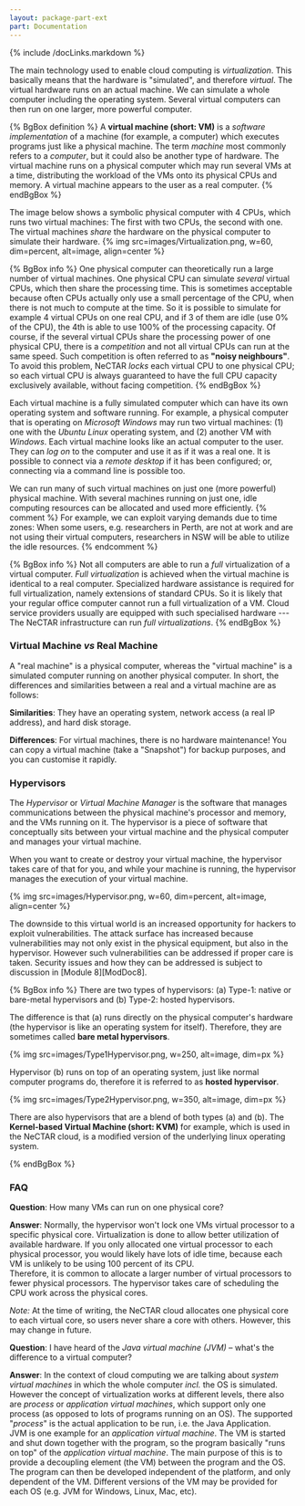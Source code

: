 ```yaml
---
layout: package-part-ext
part: Documentation 
---
```


{% include /docLinks.markdown %}

The main technology used to enable cloud computing is *virtualization*. This basically means that the hardware is "simulated", and therefore *virtual*. The virtual hardware runs on an actual machine. We can simulate a whole computer including the operating system. Several virtual computers can then run on one larger, more powerful computer.

{% BgBox definition %}
A **virtual machine (short: VM)** is a *software implementation* of a machine (for example, a computer) which executes programs just like a physical machine. The term *machine* most commonly refers to a *computer*, but it could also be another type of hardware. The virtual machine runs on a physical computer which may run several VMs at a time, distributing the workload of the VMs onto its physical CPUs and memory. A virtual machine appears to the user as a real computer. 
{% endBgBox %}

The image below shows a symbolic physical computer with 4 CPUs, which runs two virtual machines: The first with two CPUs, the second with one. The virtual machines *share* the hardware on the physical computer to simulate their hardware. 
{% img src=images/Virtualization.png, w=60, dim=percent, alt=image, align=center %}

{% BgBox info %}
One physical computer can theoretically run a large number of virtual machines. One physical CPU can simulate *several* virtual CPUs, which then share the processing time. This is sometimes acceptable because often CPUs actually only use a small percentage of the CPU, when there is not much to compute at the time. So it is possible to simulate for example 4 virtual CPUs on one real CPU, and if 3 of them are idle (use 0% of the CPU), the 4th is able to use 100% of the processing capacity. Of course, if the several virtual CPUs share the processing power of one physical CPU, there is a *competition* and not all virtual CPUs can run at the same speed. Such competition is often referred to as **"noisy neighbours"**. To avoid this problem, NeCTAR *locks* each virtual CPU to one physical CPU; so each virtual CPU is always guaranteed to have the full CPU capacity exclusively available, without facing competition.
{% endBgBox %}

Each virtual machine is a fully simulated computer which can have its own operating system and software running. For example, a physical computer that is operating on *Microsoft Windows* may run two virtual machines: (1) one with the *Ubuntu Linux* operating system, and (2) another VM with *Windows*. Each virtual machine looks like an actual computer to the user. They can *log on* to the computer and use it as if it was a real one. It is possible to connect via a *remote desktop* if it has been configured; or, connecting via a command line is possible too.

We can run many of such virtual machines on just one (more powerful) physical machine. With several machines running on just one, idle computing resources can be allocated and used more efficiently. 
{% comment %}
For example, we can exploit varying demands due to time zones: When some users, e.g. researchers in Perth, are not at work and are not using their virtual computers, researchers in NSW will be able to utilize the idle resources.
{% endcomment %}

{% BgBox info %}
Not all computers are able to run a *full* virtualization of a virtual computer. *Full virtualization* is achieved when the virtual machine is identical to a real computer. Specialized hardware assistance is required for full virtualization, namely extensions of standard CPUs. So it is likely that your regular office computer cannot run a full virtualization of a VM. Cloud service providers usually are equipped with such specialised hardware --- The NeCTAR infrastructure can run *full virtualizations*.
{% endBgBox %}

### Virtual Machine *vs* Real Machine

A "real machine" is a physical computer, whereas the "virtual machine" is a simulated computer running on another physical computer.
In short, the differences and similarities between a real and a virtual machine are as follows:

**Similarities**: They have an operating system, network access (a real IP address), and hard disk storage.

**Differences**: For virtual machines, there is no hardware maintenance! You can copy a virtual machine (take a "Snapshot") for backup purposes, and you can customise it rapidly.

### Hypervisors

The *Hypervisor* or *Virtual Machine Manager* is the software that manages communications between the physical machine's processor and memory, and the VMs running on it. The hypervisor is a piece of software that conceptually sits between your virtual machine and the physical computer and manages your virtual machine.

When you want to create or destroy your virtual machine, the hypervisor takes care of that for you, and while your machine is running, the hypervisor manages the execution of your virtual machine. 

{% img src=images/Hypervisor.png, w=60, dim=percent, alt=image, align=center %}

The downside to this virtual world is an increased opportunity for hackers to exploit vulnerabilities.
The attack surface has increased because vulnerabilities may not only exist in the physical equipment, but also in the hypervisor. However such vulnerabilities can be addressed if proper care is taken. Security issues and how they can be addressed is subject to discussion in [Module 8][ModDoc8].

{% BgBox info %}
There are two types of hypervisors: 
(a) Type-1: native or bare-metal hypervisors and 
(b) Type-2: hosted hypervisors. 

The difference is that (a) runs directly on the physical computer's hardware (the hypervisor is like an operating system for itself). Therefore, they are sometimes called **bare metal hypervisors**. 

{% img src=images/Type1Hypervisor.png, w=250, alt=image, dim=px %}

Hypervisor (b) runs on top of an operating system, just like normal computer programs do, therefore it is referred to as **hosted hypervisor**. 

{% img src=images/Type2Hypervisor.png, w=350, alt=image, dim=px %}

There are also hypervisors that are a blend of both types (a) and (b). The **Kernel-based Virtual Machine (short: KVM)** for example, which is used in the NeCTAR cloud, is a modified version of the underlying linux operating system.

{% endBgBox %}



### FAQ 

**Question**: How many VMs can run on one physical core?

**Answer**: Normally, the hypervisor won't lock one VMs virtual processor to a specific physical core. Virtualization is done to allow better utilization of available hardware. If you only allocated one virtual processor to each physical processor, you would likely have lots of idle time, because each VM is unlikely to be using 100 percent of its CPU.  
Therefore, it is common to allocate a larger number of virtual processors to fewer physical processors. The hypervisor takes care of scheduling the CPU work across the physical cores.

*Note:*
At the time of writing, the NeCTAR cloud allocates one physical core to each virtual core, so users never share a core with others. However, this may change in future.

**Question**: I have heard of the *Java virtual machine (JVM)* – what's the difference to a virtual computer?

**Answer**: In the context of cloud computing we are talking about *system virtual machines* in which the whole computer *incl.* the OS is simulated. However the concept of virtualization works at different levels, there also are *process* or *application virtual machines*, which support only one process (as opposed to lots of programs running on an OS). The supported "*process*" is the actual application to be run, i.e. the Java Application.   
JVM is one example for an *application virtual machine*. The VM is started and shut down together with the program, so the program basically "runs on top" of the *application virtual machine*. The main purpose of this is to provide a decoupling element (the VM) between the program and the OS. The program can then be developed independent of the platform, and only dependent of the VM. Different versions of the VM may be provided for each OS (e.g. JVM for Windows, Linux, Mac, etc).

